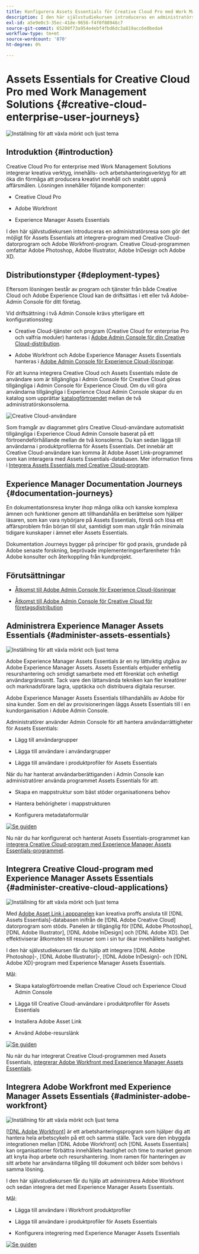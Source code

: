 ```yaml
---
title: Konfigurera Assets Essentials för Creative Cloud Pro med Work Management Solutions
description: I den här självstudiekursen introduceras en administratörsresa som gör det möjligt för Assets Essentials att integrera-program med Creative Cloud-datorprogram och Adobe Workfront-program. Creative Cloud-programmen omfattar Adobe Photoshop, Adobe Illustrator, Adobe InDesign och Adobe XD.
exl-id: a5e9e0c3-35ec-41de-9656-f4f0f88946c7
source-git-commit: 65200f73a954e4ebf4fbd6dc3a819acc6e0beda4
workflow-type: tm+mt
source-wordcount: '870'
ht-degree: 0%

---
```


# Assets Essentials for Creative Cloud Pro med Work Management Solutions {#creative-cloud-enterprise-user-journeys}

![Inställning för att växla mörkt och ljust tema](assets/cce-next-banner-landing-page.png)

## Introduktion {#introduction}

Creative Cloud Pro for enterprise med Work Management Solutions integrerar kreativa verktyg, innehålls- och arbetshanteringsverktyg för att öka din förmåga att producera kreativt innehåll och snabbt uppnå affärsmålen. Lösningen innehåller följande komponenter:

* Creative Cloud Pro

* Adobe Workfront

* Experience Manager Assets Essentials

I den här självstudiekursen introduceras en administratörsresa som gör det möjligt för Assets Essentials att integrera-program med Creative Cloud-datorprogram och Adobe Workfront-program. Creative Cloud-programmen omfattar Adobe Photoshop, Adobe Illustrator, Adobe InDesign och Adobe XD.

## Distributionstyper {#deployment-types}

Eftersom lösningen består av program och tjänster från både Creative Cloud och Adobe Experience Cloud kan de driftsättas i ett eller två Adobe-Admin Console för ditt företag.

Vid driftsättning i två Admin Console krävs ytterligare ett konfigurationssteg:

* Creative Cloud-tjänster och program (Creative Cloud for enterprise Pro och valfria moduler) hanteras i [Adobe Admin Console för din Creative Cloud-distribution](https://chl-author-preview.corp.adobe.com/content/help/en/enterprise/admin-guide.html).

* Adobe Workfront och Adobe Experience Manager Assets Essentials hanteras i [Adobe Admin Console för Experience Cloud-lösningar](https://experienceleague.adobe.com/docs/core-services/interface/administration/admin-getting-started.html).

För att kunna integrera Creative Cloud och Assets Essentials måste de användare som är tillgängliga i Admin Console för Creative Cloud göras tillgängliga i Admin Console för Experience Cloud. Om du vill göra användarna tillgängliga i Experience Cloud Admin Console skapar du en katalog som upprättar [katalogförtroendet](https://helpx.adobe.com/enterprise/using/set-up-identity.html#directory-trusting) mellan de två administratörskonsolerna.

![Creative Cloud-användare](assets/creative-cloud-users.svg)

Som framgår av diagrammet görs Creative Cloud-användare automatiskt tillgängliga i Experience Cloud Admin Console baserat på ett förtroendeförhållande mellan de två konsolerna. Du kan sedan lägga till användarna i produktprofilerna för Assets Essentials. Det innebär att Creative Cloud-användare kan komma åt Adobe Asset Link-programmet som kan interagera med Assets Essentials-databasen. Mer information finns i [Integrera Assets Essentials med Creative Cloud-program](integrate-with-creative-cloud.md).

## Experience Manager Documentation Journeys {#documentation-journeys}

En dokumentationsresa knyter ihop många olika och kanske komplexa ämnen och funktioner genom att tillhandahålla en berättelse som hjälper läsaren, som kan vara nybörjare på Assets Essentials, förstå och lösa ett affärsproblem från början till slut, samtidigt som man utgår från minimala tidigare kunskaper i ämnet eller Assets Essentials.

Dokumentation Journeys bygger på principer för god praxis, grundade på Adobe senaste forskning, beprövade implementeringserfarenheter från Adobe konsulter och återkoppling från kundprojekt.

## Förutsättningar

* [Åtkomst till Adobe Admin Console för Experience Cloud-lösningar](https://experienceleague.adobe.com/docs/core-services/interface/administration/admin-getting-started.html)

* [Åtkomst till Adobe Admin Console för Creative Cloud för företagsdistribution](https://helpx.adobe.com/enterprise/admin-guide.html)

## Administrera Experience Manager Assets Essentials {#administer-assets-essentials}

![Inställning för att växla mörkt och ljust tema](assets/cce-assets.png)

Adobe Experience Manager Assets Essentials är en ny lättviktig utgåva av Adobe Experience Manager Assets. Assets Essentials erbjuder enhetlig resurshantering och smidigt samarbete med ett förenklat och enhetligt användargränssnitt. Tack vare den lättanvända tekniken kan fler kreatörer och marknadsförare lagra, upptäcka och distribuera digitala resurser.

Adobe Experience Manager Assets Essentials tillhandahålls av Adobe för sina kunder. Som en del av provisioneringen läggs Assets Essentials till i en kundorganisation i Adobe Admin Console.

Administratörer använder Admin Console för att hantera användarrättigheter för Assets Essentials:

* Lägg till användargrupper

* Lägga till användare i användargrupper

* Lägga till användare i produktprofiler för Assets Essentials

När du har hanterat användarberättiganden i Admin Console kan administratörer använda programmet Assets Essentials för att:

* Skapa en mappstruktur som bäst stöder organisationens behov

* Hantera behörigheter i mappstrukturen

* Konfigurera metadataformulär

[![Se guiden](https://helpx.adobe.com/content/dam/help/en/marketing-cloud/how-to/digital-foundation/_jcr_content/main-pars/image_1250343773/see-the-guide-sm.png)](deploy-administer.md)

Nu när du har konfigurerat och hanterat Assets Essentials-programmet kan [integrera Creative Cloud-program med Experience Manager Assets Essentials-programmet](integrate-with-creative-cloud.md).

## Integrera Creative Cloud-program med Experience Manager Assets Essentials {#administer-creative-cloud-applications}

![Inställning för att växla mörkt och ljust tema](assets/cce-creative-cloud.png)

Med [Adobe Asset Link i apppanelen](https://www.adobe.com/creativecloud/business/enterprise/adobe-asset-link.html) kan kreativa proffs ansluta till [!DNL Assets Essentials]-databasen inifrån de [!DNL Adobe Creative Cloud] datorprogram som stöds. Panelen är tillgänglig för [!DNL Adobe Photoshop], [!DNL Adobe Illustrator], [!DNL Adobe InDesign] och [!DNL Adobe XD]. Det effektiviserar åtkomsten till resurser som i sin tur ökar innehållets hastighet.

I den här självstudiekursen får du hjälp att integrera [!DNL Adobe Photoshop]-, [!DNL Adobe Illustrator]-, [!DNL Adobe InDesign]- och [!DNL Adobe XD]-program med Experience Manager Assets Essentials.

Mål:

* Skapa katalogförtroende mellan Creative Cloud och Experience Cloud Admin Console

* Lägga till Creative Cloud-användare i produktprofiler för Assets Essentials

* Installera Adobe Asset Link

* Använd Adobe-resurslänk

[![Se guiden](https://helpx.adobe.com/content/dam/help/en/marketing-cloud/how-to/digital-foundation/_jcr_content/main-pars/image_1250343773/see-the-guide-sm.png)](integrate-with-creative-cloud.md)

Nu när du har integrerat Creative Cloud-programmen med Assets Essentials, [integrerar Adobe Workfront med Experience Manager Assets Essentials](integrate-with-workfront.md).

## Integrera Adobe Workfront med Experience Manager Assets Essentials {#administer-adobe-workfront}

![Inställning för att växla mörkt och ljust tema](assets/cce-workfront.png)

[[!DNL Adobe Workfront]](https://www.workfront.com/) är ett arbetshanteringsprogram som hjälper dig att hantera hela arbetscykeln på ett och samma ställe. Tack vare den inbyggda integrationen mellan [!DNL Adobe Workfront] och [!DNL Assets Essentials] kan organisationer förbättra innehållets hastighet och time to market genom att knyta ihop arbete och resurshantering. Inom ramen för hanteringen av sitt arbete har användarna tillgång till dokument och bilder som behövs i samma lösning.

I den här självstudiekursen får du hjälp att administrera Adobe Workfront och sedan integrera det med Experience Manager Assets Essentials.

Mål:

* Lägga till användare i Workfront produktprofiler

* Lägga till användare i produktprofiler för Assets Essentials

* Konfigurera integrering med Experience Manager Assets Essentials

[![Se guiden](https://helpx.adobe.com/content/dam/help/en/marketing-cloud/how-to/digital-foundation/_jcr_content/main-pars/image_1250343773/see-the-guide-sm.png)](integrate-with-workfront.md)

